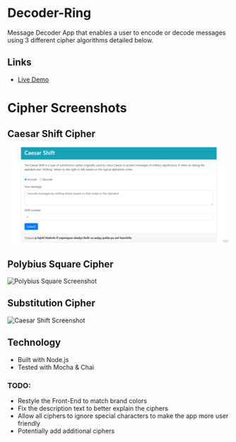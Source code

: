 # Decoder-Ring
Message Decoder App that enables a user to encode or decode messages using 3 different cipher algorithms detailed below.
## Links
- [Live Demo](https://decoder-ring.netlify.app)

# Cipher Screenshots
## **Caesar Shift Cipher** 

![Caesar Shift Screenshot](https://raw.githubusercontent.com/PardySingh/Decoder-Ring/main/Screenshots/Caesar.png)

## **Polybius Square Cipher** 

![Polybius Square Screenshot](https://raw.githubusercontent.com/TrevorGlascock/Project_Decoder_Ring_1/main/Screenshots/Polybius.png)

## **Substitution Cipher** 

![Caesar Shift Screenshot](https://raw.githubusercontent.com/TrevorGlascock/Project_Decoder_Ring_1/main/Screenshots/Substitution.png)

## Technology
- Built with Node.js
- Tested with Mocha & Chai 

### TODO:
- Restyle the Front-End to match brand colors
- Fix the description text to better explain the ciphers
- Allow all ciphers to ignore special characters to make the app more user friendly
- Potentially add additional ciphers
